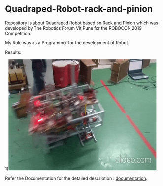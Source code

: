# Quadraped-Robot-rack-and-pinion
Repository is about Quadraped Robot based on Rack and Pinion which was developed by The Robotics Forum Vit,Pune for the ROBOCON 2019 Competition.

My Role was as a Programmer for the development of Robot.

Results:

1)![Alt Text](results/strght-min.gif)



Refer the Documentation for the detailed description : [documentation](Rnp_documentation_elex.pdf).
